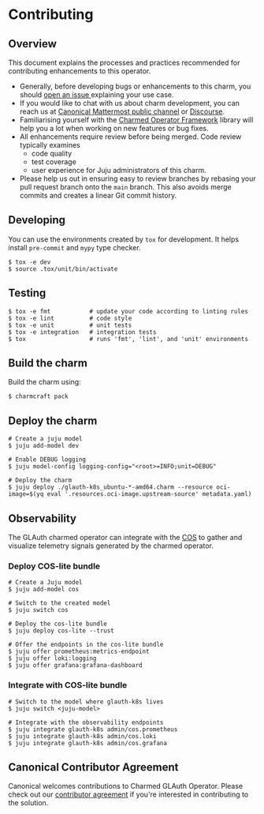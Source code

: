 # Contributing

## Overview

This document explains the processes and practices recommended for contributing
enhancements to
this operator.

- Generally, before developing bugs or enhancements to this charm, you
  should [open an issue
  ](https://github.com/canonical/glauth-k8s-operator/issues) explaining your use
  case.
- If you would like to chat with us about charm development, you can reach
  us
  at [Canonical Mattermost public channel](https://chat.charmhub.io/charmhub/channels/charm-dev)
  or [Discourse](https://discourse.charmhub.io/).
- Familiarising yourself with
  the [Charmed Operator Framework](https://juju.is/docs/sdk) library
  will help you a lot when working on new features or bug fixes.
- All enhancements require review before being merged. Code review typically
  examines
    - code quality
    - test coverage
    - user experience for Juju administrators of this charm.
- Please help us out in ensuring easy to review branches by rebasing your pull
  request branch onto
  the `main` branch. This also avoids merge commits and creates a linear Git
  commit history.

## Developing

You can use the environments created by `tox` for development. It helps
install `pre-commit` and `mypy` type checker.

```shell
$ tox -e dev
$ source .tox/unit/bin/activate
```

## Testing

```shell
$ tox -e fmt           # update your code according to linting rules
$ tox -e lint          # code style
$ tox -e unit          # unit tests
$ tox -e integration   # integration tests
$ tox                  # runs 'fmt', 'lint', and 'unit' environments
```

## Build the charm

Build the charm using:

```shell
$ charmcraft pack
```

## Deploy the charm

```shell
# Create a juju model
$ juju add-model dev

# Enable DEBUG logging
$ juju model-config logging-config="<root>=INFO;unit=DEBUG"

# Deploy the charm
$ juju deploy ./glauth-k8s_ubuntu-*-amd64.charm --resource oci-image=$(yq eval '.resources.oci-image.upstream-source' metadata.yaml)
```

## Observability

The GLAuth charmed operator can integrate with
the [COS](https://charmhub.io/topics/canonical-observability-stack) to gather
and visualize telemetry signals generated by the charmed operator.

### Deploy COS-lite bundle

```shell
# Create a Juju model
$ juju add-model cos

# Switch to the created model
$ juju switch cos

# Deploy the cos-lite bundle
$ juju deploy cos-lite --trust

# Offer the endpoints in the cos-lite bundle
$ juju offer prometheus:metrics-endpoint
$ juju offer loki:logging
$ juju offer grafana:grafana-dashboard
```

### Integrate with COS-lite bundle

```shell
# Switch to the model where glauth-k8s lives
$ juju switch <juju-model>

# Integrate with the observability endpoints
$ juju integrate glauth-k8s admin/cos.prometheus
$ juju integrate glauth-k8s admin/cos.loki
$ juju integrate glauth-k8s admin/cos.grafana
```

## Canonical Contributor Agreement

Canonical welcomes contributions to Charmed GLAuth Operator. Please check out
our [contributor agreement](https://ubuntu.com/legal/contributors) if you're
interested in contributing to the solution.
